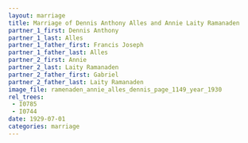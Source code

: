 ```yaml
---
layout: marriage
title: Marriage of Dennis Anthony Alles and Annie Laity Ramanaden
partner_1_first: Dennis Anthony
partner_1_last: Alles
partner_1_father_first: Francis Joseph
partner_1_father_last: Alles
partner_2_first: Annie
partner_2_last: Laity Ramanaden
partner_2_father_first: Gabriel
partner_2_father_last: Laity Ramanaden
image_file: ramenaden_annie_alles_dennis_page_1149_year_1930
rel_trees:
 - I0785
 - I0744
date: 1929-07-01
categories: marriage
---
```



